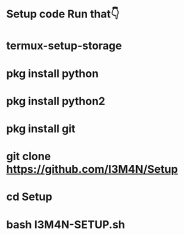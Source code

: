 # Setup code Run that👇



# termux-setup-storage 
# pkg install python 
# pkg install python2
# pkg install git 
# git clone https://github.com/I3M4N/Setup
# cd Setup
# bash I3M4N-SETUP.sh
